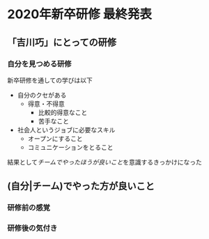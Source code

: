 # 2020年新卒研修 最終発表

## 「吉川巧」にとっての研修

### 自分を見つめる研修

新卒研修を通しての学びは以下
- 自分のクセがある
  - 得意・不得意
    - 比較的得意なこと
    - 苦手なこと
- 社会人というジョブに必要なスキル
  - オープンにすること
  - コミュニケーションをとること

結果として*チームでやったほうが良いこと*を意識するきっかけになった


## (自分|チーム)でやった方が良いこと

### 研修前の感覚

### 研修後の気付き
